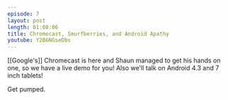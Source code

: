 ```yaml
---
episode: 7
layout: post
length: 01:08:06
title: Chromecast, Smurfberries, and Android Apathy
youtube: Y2B6NGseDbs
---
```


[[Google's]] Chromecast is here and Shaun managed to get his hands on one, so we have a live demo for you! Also we'll talk on Android 4.3 and 7 inch tablets!

Get pumped.

